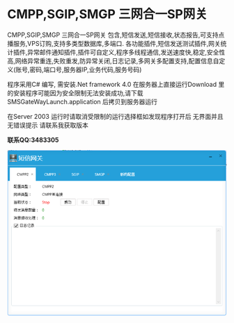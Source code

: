 # CMPP,SGIP,SMGP  三网合一SP网关

CMPP,SGIP,SMGP  三网合一SP网关
包含,短信发送,短信接收,状态报告,可支持点播服务,VPS订购,支持多类型数据库,多端口. 各功能插件,短信发送测试插件,网关统计插件,异常邮件通知插件,插件可自定义,程序多线程通信,发送速度快,稳定,安全性高,网络异常重连,失败重发,防异常关闭,日志记录,多网关多配置支持,配置信息自定义(账号,密码,端口号,服务器IP,业务代码,服务号码)

程序采用C# 编写, 需安装.Net framework 4.0 在服务器上直接运行Download 里的安装程序可能因为安全限制无法安装成功,请下载SMSGateWayLaunch.application 后拷贝到服务器运行

在Server 2003 运行时请取消受限制的运行选择框如发现程序打开后 无界面并且无错误提示 请联系我获取版本

**联系QQ:3483305**

![image](https://raw.githubusercontent.com/windhuan/smsgateway/master/Screenshot.png)

